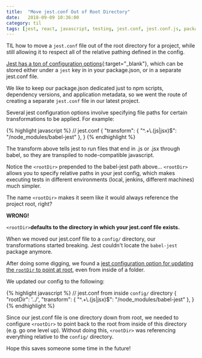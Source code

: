 ```yaml
---
title:  "Move jest.conf Out of Root Directory"
date:   2018-09-09 10:36:00
category: til
tags: [jest, react, javascript, testing, jest.conf, jest.conf.js, package.json, test]
---
```


TIL how to move a `jest.conf` file out of the root directory for a project, while still allowing it to respect all of the relative pathing defined in the config.

[Jest has a ton of configuration options][config]{:target="_blank"}, which can be stored either under a `jest` key in in your package.json, or in a separate jest.conf file.

We like to keep our package.json dedicated just to npm scripts, dependency versions, and application metadata, so we went the route of creating a separate `jest.conf` file in our latest project.

Several jest configuration options involve specifying file paths for certain transformations to be applied. For example:

{% highlight javascript %}
// jest.conf
{
  "transform": {
    "^.+\\.(js|jsx)$": "<rootDir>/node_modules/babel-jest"
  },
}
{% endhighlight %}

The transform above tells jest to run files that end in .js or .jsx through babel, so they are transpiled  to node-compatible javascript.

Notice the `<rootDir>` prepended to the babel-jest path above... `<rootDir>` allows you to specify relative paths in your jest config, which makes executing tests in different environments (local, jenkins, different machines) much simpler.

The name `<rootDir>` makes it seem like it would always reference the project root, right?

**WRONG!**

`<rootDir>`**defaults to the directory in which your jest.conf file exists.**

When we moved our jest.conf file to a `config/` directory, our transformations started breaking. Jest couldn't locate the `babel-jest` package anymore.

After doing some digging, we found a [jest configuration option for updating the `rootDir` to point at root][rootDir], even from inside of a folder.

We updated our config to the following:

{% highlight javascript %}
// jest.conf from inside `config/` directory
{
  "rootDir": '../',
  "transform": {
    "^.+\\.(js|jsx)$": "<rootDir>/node_modules/babel-jest"
  },
}
{% endhighlight %}

Since our jest.conf file is one directory down from root, we needed to configure `<rootDir>` to point back to the root from inside of this directory (e.g. go one level up). Without doing this, `<rootDir>` was referencing everything relative to the `config/` directory.

Hope this saves someone some time in the future!

[config]: https://jestjs.io/docs/en/configuration.html
[rootDir]: https://jestjs.io/docs/en/configuration.html#rootdir-string
